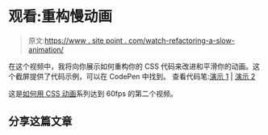 # 观看:重构慢动画

> 原文:[https://www . site point . com/watch-refactoring-a-slow-animation/](https://www.sitepoint.com/watch-refactoring-a-slow-animation/)

在这个视频中，我将向你展示如何重构你的 CSS 代码来改进和平滑你的动画。这个截屏提供了代码示例，可以在 CodePen 中找到。
查看代码笔:[演示 1](http://codepen.io/tevko/pen/YXgQoP) | [演示 2](http://codepen.io/tevko/pen/KdKqMe)

这是[如何用 CSS 动画](https://www.sitepoint.com/series/how-to-hit-60fps-with-css-animation/)系列达到 60fps 的第二个视频。

## 分享这篇文章